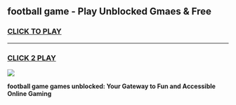 
## football game - Play Unblocked Gmaes & Free
<h3>
<a href="https://premium.freeplayer.one?title=football_game&ref=19F">CLICK TO PLAY</a></h3>
<hr>

<h3>
<a href="https://premium.freeplayer.one?title=football_game&ref=19F">CLICK 2 PLAY</a>
  
</h3>

<a href="https://premium.freeplayer.one?title=football_game&ref=19F/"><img src="https://clearcache.store/games.png"></a>


**football game games unblocked: Your Gateway to Fun and Accessible Online Gaming**
